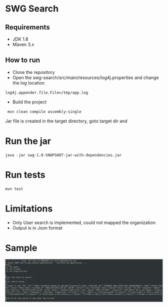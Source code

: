 # SWG Search

## Requirements
* JDK 1.8
* Maven 3.x

## How to run

* Clone the repository
* Open the swg-search/src/main/resources/log4j.properties and change the log location 

```
log4j.appender.file.File=/tmp/app.log
```
* Build the project
```
 mvn clean compile assembly:single 
``` 

Jar file is created in the target directory, goto target dir and

# Run the jar
```
java -jar swg-1.0-SNAPSHOT-jar-with-dependencies.jar 
```

# Run tests
```
mvn test
```
# Limitations

* Only User search is implemented, could not mapped the organization
* Output is in Json format
 
# Sample

![](working.png)
